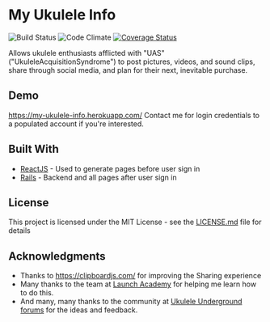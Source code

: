 # My Ukulele Info

![Build Status](https://codeship.com/projects/74ea9c20-0e9c-0135-dad5-2604a1807cee/status?branch=master)
![Code Climate](https://codeclimate.com/github/marclevetin/myukuleleinfo.png)
[![Coverage Status](https://coveralls.io/repos/github/marclevetin/myukuleleinfo/badge.svg?branch=master)](https://coveralls.io/github/marclevetin/myukuleleinfo?branch=master)

Allows ukulele enthusiasts afflicted with "UAS" ("UkuleleAcquisitionSyndrome") to post pictures, videos, and sound clips, share through social media, and plan for their next, inevitable purchase.

## Demo
https://my-ukulele-info.herokuapp.com/
Contact me for login credentials to a populated account if you're interested.

## Built With

* [ReactJS](https://facebook.github.io/react/) - Used to generate pages before user sign in
* [Rails](http://rubyonrails.org/) - Backend and all pages after user sign in

## License

This project is licensed under the MIT License - see the [LICENSE.md](LICENSE.md) file for details

## Acknowledgments

* Thanks to https://clipboardjs.com/ for improving the Sharing experience
* Many thanks to the team at [Launch Academy](https://www.launchacademy.com/) for helping me learn how to do this.
* And many, many thanks to the community at [Ukulele Underground forums](forum.ukuleleunderground.com) for the ideas and feedback.
